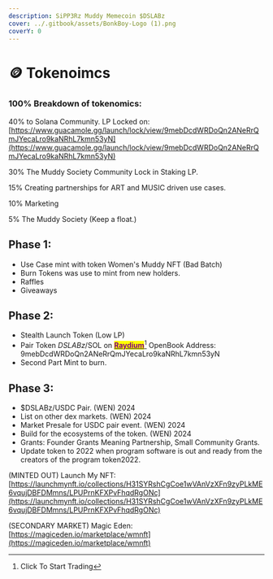 ```yaml
---
description: SiPP3Rz Muddy Memecoin $DSLABz
cover: ../.gitbook/assets/BonkBoy-Logo (1).png
coverY: 0
---
```


# 🪙 Tokenoimcs

### 100% Breakdown of tokenomics:

40% to Solana Community. LP Locked on: [https://www.guacamole.gg/launch/lock/view/9mebDcdWRDoQn2ANeRrQmJYecaLro9kaNRhL7kmn53yN](https://www.guacamole.gg/launch/lock/view/9mebDcdWRDoQn2ANeRrQmJYecaLro9kaNRhL7kmn53yN)

30% The Muddy Society Community Lock in Staking LP.

15% Creating partnerships for ART and MUSIC driven use cases.

10% Marketing

5% The Muddy Society (Keep a float.)

## Phase 1:&#x20;

* Use Case mint with token Women's Muddy NFT (Bad Batch)&#x20;
* Burn Tokens was use to mint from new holders.
* Raffles
* Giveaways

## Phase 2:

* Stealth Launch Token (Low LP)&#x20;
* Pair Token $DSLABz/$SOL on [<mark style="color:purple;">**Raydium**</mark>](#user-content-fn-1)[^1] OpenBook Address: 9mebDcdWRDoQn2ANeRrQmJYecaLro9kaNRhL7kmn53yN
* Second Part Mint to burn.

## Phase 3:&#x20;

* $DSLABz/USDC Pair. (WEN) 2024
* List on other dex markets. (WEN) 2024
* Market Presale for USDC pair event. (WEN) 2024
* Build for the ecosystems of the token. (WEN) 2024
* Grants: Founder Grants Meaning Partnership, Small Community Grants.&#x20;
* Update token to 2022 when program software is out and ready from the creators of the program token2022.&#x20;

(MINTED OUT) Launch My NFT: [https://launchmynft.io/collections/H31SYRshCgCoe1wVAnVzXFn9zyPLkME6vqujDBFDMmns/LPUPrnKFXPvFhqdRgONc](https://launchmynft.io/collections/H31SYRshCgCoe1wVAnVzXFn9zyPLkME6vqujDBFDMmns/LPUPrnKFXPvFhqdRgONc)

(SECONDARY MARKET) Magic Eden: [https://magiceden.io/marketplace/wmnft](https://magiceden.io/marketplace/wmnft)











[^1]: Click To Start Trading

